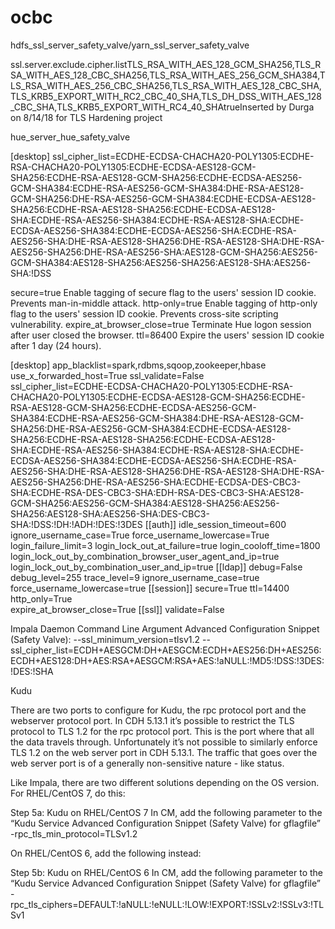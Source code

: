 # ocbc

hdfs_ssl_server_safety_valve/yarn_ssl_server_safety_valve

<property><name>ssl.server.exclude.cipher.list</name><value>TLS_RSA_WITH_AES_128_GCM_SHA256,TLS_RSA_WITH_AES_128_CBC_SHA256,TLS_RSA_WITH_AES_256_GCM_SHA384,TLS_RSA_WITH_AES_256_CBC_SHA256,TLS_RSA_WITH_AES_128_CBC_SHA,TLS_KRB5_EXPORT_WITH_RC2_CBC_40_SHA,TLS_DH_DSS_WITH_AES_128_CBC_SHA,TLS_KRB5_EXPORT_WITH_RC4_40_SHA</value><final>true</final><description>Inserted by Durga on 8/14/18 for TLS Hardening project</description></property>


hue_server_hue_safety_valve 

[desktop] ssl_cipher_list=ECDHE-ECDSA-CHACHA20-POLY1305:ECDHE-RSA-CHACHA20-POLY1305:ECDHE-ECDSA-AES128-GCM-SHA256:ECDHE-RSA-AES128-GCM-SHA256:ECDHE-ECDSA-AES256-GCM-SHA384:ECDHE-RSA-AES256-GCM-SHA384:DHE-RSA-AES128-GCM-SHA256:DHE-RSA-AES256-GCM-SHA384:ECDHE-ECDSA-AES128-SHA256:ECDHE-RSA-AES128-SHA256:ECDHE-ECDSA-AES128-SHA:ECDHE-RSA-AES256-SHA384:ECDHE-RSA-AES128-SHA:ECDHE-ECDSA-AES256-SHA384:ECDHE-ECDSA-AES256-SHA:ECDHE-RSA-AES256-SHA:DHE-RSA-AES128-SHA256:DHE-RSA-AES128-SHA:DHE-RSA-AES256-SHA256:DHE-RSA-AES256-SHA:AES128-GCM-SHA256:AES256-GCM-SHA384:AES128-SHA256:AES256-SHA256:AES128-SHA:AES256-SHA:!DSS  


secure=true Enable tagging of secure flag to the users' session ID cookie. Prevents man-in-middle attack.
http-only=true Enable tagging of http-only flag to the users' session ID cookie. Prevents cross-site scripting vulnerability.
expire_at_browser_close=true Terminate Hue logon session after user closed the browser.
ttl=86400 Expire the users' session ID cookie after 1 day (24 hours).

[desktop] 
app_blacklist=spark,rdbms,sqoop,zookeeper,hbase 
use_x_forwarded_host=True 
ssl_validate=False  
ssl_cipher_list=ECDHE-ECDSA-CHACHA20-POLY1305:ECDHE-RSA-CHACHA20-POLY1305:ECDHE-ECDSA-AES128-GCM-SHA256:ECDHE-RSA-AES128-GCM-SHA256:ECDHE-ECDSA-AES256-GCM-SHA384:ECDHE-RSA-AES256-GCM-SHA384:DHE-RSA-AES128-GCM-SHA256:DHE-RSA-AES256-GCM-SHA384:ECDHE-ECDSA-AES128-SHA256:ECDHE-RSA-AES128-SHA256:ECDHE-ECDSA-AES128-SHA:ECDHE-RSA-AES256-SHA384:ECDHE-RSA-AES128-SHA:ECDHE-ECDSA-AES256-SHA384:ECDHE-ECDSA-AES256-SHA:ECDHE-RSA-AES256-SHA:DHE-RSA-AES128-SHA256:DHE-RSA-AES128-SHA:DHE-RSA-AES256-SHA256:DHE-RSA-AES256-SHA:ECDHE-ECDSA-DES-CBC3-SHA:ECDHE-RSA-DES-CBC3-SHA:EDH-RSA-DES-CBC3-SHA:AES128-GCM-SHA256:AES256-GCM-SHA384:AES128-SHA256:AES256-SHA256:AES128-SHA:AES256-SHA:DES-CBC3-SHA:!DSS:!DH:!ADH:!DES:!3DES 
[[auth]] 
idle_session_timeout=600 
ignore_username_case=True 
force_username_lowercase=True
login_failure_limit=3 
login_lock_out_at_failure=true 
login_cooloff_time=1800
login_lock_out_by_combination_browser_user_agent_and_ip=true
login_lock_out_by_combination_user_and_ip=true 
[[ldap]] 
debug=False 
debug_level=255 
trace_level=9 
ignore_username_case=true 
force_username_lowercase=true 
[[session]] 
secure=True 
ttl=14400 
http_only=True  
expire_at_browser_close=True 
[[ssl]] 
validate=False 

Impala Daemon Command Line Argument Advanced Configuration Snippet (Safety Valve):
--ssl_minimum_version=tlsv1.2
--ssl_cipher_list=ECDH+AESGCM:DH+AESGCM:ECDH+AES256:DH+AES256:ECDH+AES128:DH+AES:RSA+AESGCM:RSA+AES:!aNULL:!MD5:!DSS:!3DES:!DES:!SHA


Kudu

There are two ports to configure for Kudu, the rpc protocol port and the webserver protocol port. In CDH 5.13.1 it’s possible to restrict the TLS protocol to TLS 1.2 for the rpc protocol port. This is the port where that all the data travels through. Unfortunately it’s not possible to similarly enforce TLS 1.2 on the web server port in CDH 5.13.1. The traffic that goes over the web server port is of a generally non-sensitive nature - like status.

Like Impala, there are two different solutions depending on the OS version. For RHEL/CentOS 7, do this:

Step 5a: Kudu on RHEL/CentOS 7
In CM, add the following parameter to the “Kudu Service Advanced Configuration Snippet (Safety Valve) for gflagfile”
-rpc_tls_min_protocol=TLSv1.2

On RHEL/CentOS 6, add the following instead:

Step 5b: Kudu on RHEL/CentOS 6
In CM, add the following parameter to the “Kudu Service Advanced Configuration Snippet (Safety Valve) for gflagfile”
-rpc_tls_ciphers=DEFAULT:!aNULL:!eNULL:!LOW:!EXPORT:!SSLv2:!SSLv3:!TLSv1




